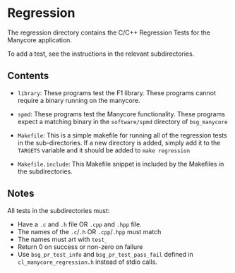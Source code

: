 # Regression

The regression directory contains the C/C++ Regression Tests for the Manycore
application. 

To add a test, see the instructions in the relevant subdirectories.

## Contents

   - `library`: These programs test the F1 library. These programs cannot
     require a binary running on the manycore.

   - `spmd`: These programs test the Manycore functionality. These programs
     expect a matching binary in the `software/spmd` directory of
     `bsg_manycore`

   - `Makefile`: This is a simple makefile for running all of the regression tests
     in the sub-directories. If a new directory is added, simply add it to the
     `TARGETS` variable and it should be added to `make regression`

   - `Makefile.include`: This Makefile snippet is included by the Makefiles in the
     subdirectories.

## Notes

All tests in the subdirectories must:

   - Have a `.c` and `.h` file OR `.cpp` and `.hpp` file. 
   - The names of the `.c`/`.h` OR `.cpp`/`.hpp` must match
   - The names must art with `test_`
   - Return 0 on success or non-zero on failure
   - Use `bsg_pr_test_info` and `bsg_pr_test_pass_fail` defined in `cl_manycore_regression.h` instead of stdio calls.
